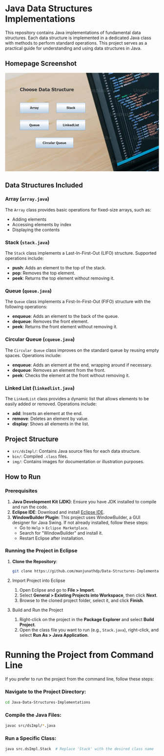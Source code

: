 # Java Data Structures Implementations

This repository contains Java implementations of fundamental data structures. Each data structure is implemented in a dedicated Java class with methods to perform standard operations. This project serves as a practical guide for understanding and using data structures in Java.

## Homepage Screenshot

![Homepage](img/homepage.png)

## Data Structures Included

### Array (`array.java`)
The `Array` class provides basic operations for fixed-size arrays, such as:
- Adding elements
- Accessing elements by index
- Displaying the contents

### Stack (`stack.java`)
The `Stack` class implements a Last-In-First-Out (LIFO) structure. Supported operations include:
- **push**: Adds an element to the top of the stack.
- **pop**: Removes the top element.
- **peek**: Returns the top element without removing it.

### Queue (`queue.java`)
The `Queue` class implements a First-In-First-Out (FIFO) structure with the following operations:
- **enqueue**: Adds an element to the back of the queue.
- **dequeue**: Removes the front element.
- **peek**: Returns the front element without removing it.

### Circular Queue (`cqueue.java`)
The `Circular Queue` class improves on the standard queue by reusing empty spaces. Operations include:
- **enqueue**: Adds an element at the end, wrapping around if necessary.
- **dequeue**: Removes an element from the front.
- **peek**: Checks the element at the front without removing it.

### Linked List (`linkedlist.java`)
The `LinkedList` class provides a dynamic list that allows elements to be easily added or removed. Operations include:
- **add**: Inserts an element at the end.
- **remove**: Deletes an element by value.
- **display**: Shows all elements in the list.

## Project Structure

- `src/dsImpl/`: Contains Java source files for each data structure.
- `bin/`: Compiled `.class` files.
- `img/`: Contains images for documentation or illustration purposes.

## How to Run

### Prerequisites

1. **Java Development Kit (JDK)**: Ensure you have JDK installed to compile and run the code.
2. **Eclipse IDE**: Download and install [Eclipse IDE](https://www.eclipse.org/downloads/).
3. **WindowBuilder Plugin**: This project uses WindowBuilder, a GUI designer for Java Swing. If not already installed, follow these steps:
    - Go to `Help` > `Eclipse Marketplace`.
    - Search for "WindowBuilder" and install it.
    - Restart Eclipse after installation.

### Running the Project in Eclipse

1. **Clone the Repository**:
   ```bash
   git clone https://github.com/manjunathdp/Data-Structures-Implementations-Java.git
    ```
2. Import Project into Eclipse

   1. Open Eclipse and go to **File > Import**.
   2. Select **General > Existing Projects into Workspace**, then click **Next**.
   3. Browse to the cloned project folder, select it, and click **Finish**.

3. Build and Run the Project

   1. Right-click on the project in the **Package Explorer** and select **Build Project**.
   2. Open the class file you want to run (e.g., `Stack.java`), right-click, and select **Run As > Java Application**.
# Running the Project from Command Line

If you prefer to run the project from the command line, follow these steps:

### Navigate to the Project Directory:
```bash
cd Java-Data-Structures-Implementations
```
### Compile the Java Files:
```bash
javac src/dsImpl/*.java
```
### Run a Specific Class:
```bash
java src.dsImpl.Stack  # Replace 'Stack' with the desired class name
```